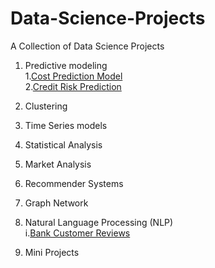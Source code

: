 # Data-Science-Projects
A Collection of Data Science Projects
   1. Predictive modeling \
     1.[Cost Prediction Model](https://github.com/krishthw/Data-Science-Projects/wiki/Cost-Prediction-Model) \
     2.[Credit Risk Prediction](https://github.com/krishthw/Data-Science-Projects/wiki/Credit-Risk-Prediction)
   3. Clustering
   4. Time Series models
   5. Statistical Analysis
   6. Market Analysis
   7. Recommender Systems
   8. Graph Network
   9. Natural Language Processing (NLP) \
      i.[Bank Customer Reviews](https://github.com/krishthw/Data-Science-Projects/wiki/Customer-Reviews-for-Chase-Bank-and-its-Competitors)

   10. Mini Projects
